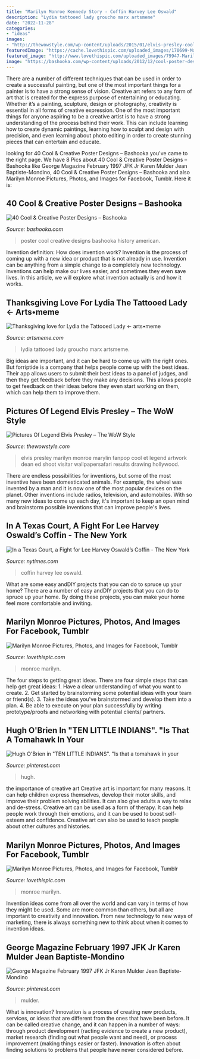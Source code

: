 ```yaml
---
title: "Marilyn Monroe Kennedy Story - Coffin Harvey Lee Oswald"
description: "Lydia tattooed lady groucho marx artsmeme"
date: "2022-11-28"
categories:
- "ideas"
images:
- "http://thewowstyle.com/wp-content/uploads/2015/01/elvis-presley-cool..png"
featuredImage: "https://cache.lovethispic.com/uploaded_images/170699-Marilyn-Monroe.jpg"
featured_image: "http://www.lovethispic.com/uploaded_images/79947-Marilyn-Monroe.jpg"
image: "https://bashooka.com/wp-content/uploads/2012/12/cool-poster-designs-7.jpg"
---
```



There are a number of different techniques that can be used in order to create a successful painting, but one of the most important things for a painter is to have a strong sense of vision.
Creative art refers to any form of art that is created for the express purpose of entertaining or educating. Whether it’s a painting, sculpture, design or photography, creativity is essential in all forms of creative expression. One of the most important things for anyone aspiring to be a creative artist is to have a strong understanding of the process behind their work. This can include learning how to create dynamic paintings, learning how to sculpt and design with precision, and even learning about photo editing in order to create stunning pieces that can entertain and educate.

	

		
looking for 40 Cool &amp; Creative Poster Designs – Bashooka you've came to the right page. We have 8 Pics about 40 Cool &amp; Creative Poster Designs – Bashooka like George Magazine February 1997 JFK Jr Karen Mulder Jean Baptiste-Mondino, 40 Cool &amp; Creative Poster Designs – Bashooka and also Marilyn Monroe Pictures, Photos, and Images for Facebook, Tumblr. Here it is:
		
    
## 40 Cool &amp; Creative Poster Designs – Bashooka

<img loading=lazy src="https://bashooka.com/wp-content/uploads/2012/12/cool-poster-designs-7.jpg" onerror="this.onerror=null;this.src='https://tse1.mm.bing.net/th?id=OIP.tr6hhRZRzmY3LgazR2oRBwHaKd&amp;pid=15.1';" alt="40 Cool &amp; Creative Poster Designs – Bashooka">

_Source: bashooka.com_

>poster cool creative designs bashooka history american. 

	

Invention definition: How does invention work?
Invention is the process of coming up with a new idea or product that is not already in use. Invention can be anything from a simple change to a completely new technology. Inventions can help make our lives easier, and sometimes they even save lives. In this article, we will explore what invention actually is and how it works.

    
## Thanksgiving Love For Lydia The Tattooed Lady ← Arts•meme

<img loading=lazy src="https://artsmeme.com/wp-content/uploads/2011/11/lydia.jpg" onerror="this.onerror=null;this.src='https://tse3.mm.bing.net/th?id=OIP.GhVJlIQKkblEEfNQ5gwjhQHaHz&amp;pid=15.1';" alt="Thanksgiving love for Lydia the Tattooed Lady ← arts•meme">

_Source: artsmeme.com_

>lydia tattooed lady groucho marx artsmeme. 

	

Big ideas are important, and it can be hard to come up with the right ones. But forriptide is a company that helps people come up with the best ideas. Their app allows users to submit their best ideas to a panel of judges, and then they get feedback before they make any decisions. This allows people to get feedback on their ideas before they even start working on them, which can help them to improve them.

    
## Pictures Of Legend Elvis Presley – The WoW Style

<img loading=lazy src="http://thewowstyle.com/wp-content/uploads/2015/01/elvis-presley-cool..png" onerror="this.onerror=null;this.src='https://tse1.mm.bing.net/th?id=OIP.GyQzNORmkMQVduwjkweDEgHaJT&amp;pid=15.1';" alt="Pictures Of Legend Elvis Presley – The WoW Style">

_Source: thewowstyle.com_

>elvis presley marilyn monroe marylin fanpop cool et legend artwork dean ed shoot visitar wallpapersafari results drawing hollywood. 

	

There are endless possibilities for inventions, but some of the most inventive have been domesticated animals. For example, the wheel was invented by a man and it is now one of the most popular devices on the planet. Other inventions include radios, television, and automobiles. With so many new ideas to come up each day, it's important to keep an open mind and brainstorm possible inventions that can improve people's lives.

    
## In A Texas Court, A Fight For Lee Harvey Oswald’s Coffin - The New York

<img loading=lazy src="https://static01.nyt.com/images/2014/12/11/us/COFFIN-web1/COFFIN-web1-articleLarge.jpg" onerror="this.onerror=null;this.src='https://tse1.mm.bing.net/th?id=OIP._JtffDD-5FBXJBikC0dkJwHaFH&amp;pid=15.1';" alt="In a Texas Court, a Fight for Lee Harvey Oswald’s Coffin - The New York">

_Source: nytimes.com_

>coffin harvey lee oswald. 

	

What are some easy andDIY projects that you can do to spruce up your home?
There are a number of easy andDIY projects that you can do to spruce up your home. By doing these projects, you can make your home feel more comfortable and inviting.

    
## Marilyn Monroe Pictures, Photos, And Images For Facebook, Tumblr

<img loading=lazy src="http://www.lovethispic.com/uploaded_images/79947-Marilyn-Monroe.jpg" onerror="this.onerror=null;this.src='https://tse1.mm.bing.net/th?id=OIP.ACA14HF32W9FvNlWD5f9IQHaLR&amp;pid=15.1';" alt="Marilyn Monroe Pictures, Photos, and Images for Facebook, Tumblr">

_Source: lovethispic.com_

>monroe marilyn. 

	

The four steps to getting great ideas.
There are four simple steps that can help get great ideas: 1. Have a clear understanding of what you want to create.
2. Get started by brainstorming some potential ideas with your team or friend(s).
3. Take the ideas you've brainstormed and develop them into a plan. 
4. Be able to execute on your plan successfully by writing prototype/proofs and networking with potential clients/ partners.

    
## Hugh O&#039;Brien In &quot;TEN LITTLE INDIANS&quot;. &quot;Is That A Tomahawk In Your

<img loading=lazy src="https://i.pinimg.com/736x/3e/2b/08/3e2b08532c3867d13527e11d0a142d3b--hugh-o-brian-ten-little-indians.jpg" onerror="this.onerror=null;this.src='https://tse2.mm.bing.net/th?id=OIP.WDt1v83pUALTSahH-ryahgHaJS&amp;pid=15.1';" alt="Hugh O&#039;Brien in &quot;TEN LITTLE INDIANS&quot;. &quot;Is that a tomahawk in your">

_Source: pinterest.com_

>hugh. 

	

the importance of creative art
Creative art is important for many reasons. It can help children express themselves, develop their motor skills, and improve their problem solving abilities. It can also give adults a way to relax and de-stress.
Creative art can be used as a form of therapy. It can help people work through their emotions, and it can be used to boost self-esteem and confidence. Creative art can also be used to teach people about other cultures and histories.

    
## Marilyn Monroe Pictures, Photos, And Images For Facebook, Tumblr

<img loading=lazy src="https://cache.lovethispic.com/uploaded_images/170699-Marilyn-Monroe.jpg" onerror="this.onerror=null;this.src='https://tse1.mm.bing.net/th?id=OIP.QwAbFpy2Qu7lz4xjN0TSWAHaLH&amp;pid=15.1';" alt="Marilyn Monroe Pictures, Photos, and Images for Facebook, Tumblr">

_Source: lovethispic.com_

>monroe marilyn. 

	

Invention ideas come from all over the world and can vary in terms of how they might be used. Some are more common than others, but all are important to creativity and innovation. From new technology to new ways of marketing, there is always something new to think about when it comes to invention ideas.

    
## George Magazine February 1997 JFK Jr Karen Mulder Jean Baptiste-Mondino

<img loading=lazy src="https://i.pinimg.com/736x/dd/b0/a2/ddb0a28218d48d9df7f226d695a07f9c.jpg" onerror="this.onerror=null;this.src='https://tse2.mm.bing.net/th?id=OIP.r1vqp7V2W-y4laktF-4U0wHaJ3&amp;pid=15.1';" alt="George Magazine February 1997 JFK Jr Karen Mulder Jean Baptiste-Mondino">

_Source: pinterest.com_

>mulder. 

	

What is innovation?
Innovation is a process of creating new products, services, or ideas that are different from the ones that have been before. It can be called creative change, and it can happen in a number of ways: through product development (racting evidence to create a new product), market research (finding out what people want and need), or process improvement (making things easier or faster). Innovation is often about finding solutions to problems that people have never considered before.

